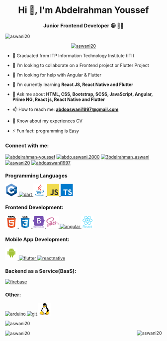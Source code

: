 <h1 align="center">Hi 👋, I'm Abdelrahman Youssef</h1>
<h3 align="center">Junior Frontend Developer 😀 👨‍💻</h3>

<p align="left"> <img src="https://komarev.com/ghpvc/?username=aswani20&label=Profile%20views&color=0e75b6&style=flat" alt="aswani20" /> </p>

<p align="center" > <a href="https://github.com/ryo-ma/github-profile-trophy"><img src="https://github-profile-trophy.vercel.app/?username=aswani20" alt="aswani20" /></a> </p>

- 🔭 Graduated from ITP Information Technology Institute (ITI) 

- 👯 I’m looking to collaborate on a Frontend project or Flutter Project

- 🤔 I’m looking for help with Angular & Flutter

- 🌱 I’m currently learning **React JS, React Native and Flutter**

- 💬 Ask me about **HTML, CSS, Bootstrap, SCSS, JavaScript, Angular, Prime NG, React js, React Native and Flutter**

- 📫 How to reach me: **abdoaswani1997@gmail.com**

- 📄 Know about my experiences [CV](https://drive.google.com/file/d/1BnL2AIxQIWdwt1Se0fi73_mhiekG8OLy/view?usp=sharing)

- ⚡ Fun fact: programming is Easy

<h3 align="left">Connect with me:</h3>
<p align="left">
<a href="https://linkedin.com/in/abdelrahman-youssef" target="blank"><img align="center" src="https://raw.githubusercontent.com/rahuldkjain/github-profile-readme-generator/master/src/images/icons/Social/linked-in-alt.svg" alt="abdelrahman-youssef" height="30" width="40" /></a>
<a href="https://fb.com/abdo.aswani.2000" target="blank"><img align="center" src="https://raw.githubusercontent.com/rahuldkjain/github-profile-readme-generator/master/src/images/icons/Social/facebook.svg" alt="abdo.aswani.2000" height="30" width="40" /></a>
<a href="https://instagram.com/3bdelrahman_aswani" target="blank"><img align="center" src="https://raw.githubusercontent.com/rahuldkjain/github-profile-readme-generator/master/src/images/icons/Social/instagram.svg" alt="3bdelrahman_aswani" height="30" width="40" /></a>
<a href="https://www.hackerrank.com/aswani20" target="blank"><img align="center" src="https://raw.githubusercontent.com/rahuldkjain/github-profile-readme-generator/master/src/images/icons/Social/hackerrank.svg" alt="aswani20" height="30" width="40" /></a>
<a href="https://www.leetcode.com/abdoaswani1997" target="blank"><img align="center" src="https://raw.githubusercontent.com/rahuldkjain/github-profile-readme-generator/master/src/images/icons/Social/leet-code.svg" alt="abdoaswani1997" height="30" width="40" /></a>
</p>



<h3 align="left">Programming Languages</h3>
<p align="left">  <a href="https://www.w3schools.com/cpp/" target="_blank" rel="noreferrer"> <img src="https://raw.githubusercontent.com/devicons/devicon/master/icons/cplusplus/cplusplus-original.svg" alt="cplusplus" width="40" height="40"/> </a> <a href="https://dart.dev" target="_blank" rel="noreferrer"> <img src="https://www.vectorlogo.zone/logos/dartlang/dartlang-icon.svg" alt="dart" width="40" height="40"/> </a> <a href="https://www.java.com" target="_blank" rel="noreferrer"> <img src="https://raw.githubusercontent.com/devicons/devicon/master/icons/java/java-original.svg" alt="java" width="40" height="40"/> </a> <a href="https://developer.mozilla.org/en-US/docs/Web/JavaScript" target="_blank" rel="noreferrer"> <img src="https://raw.githubusercontent.com/devicons/devicon/master/icons/javascript/javascript-original.svg" alt="javascript" width="40" height="40"/> </a> <a href="https://www.typescriptlang.org/" target="_blank" rel="noreferrer"> <img src="https://raw.githubusercontent.com/devicons/devicon/master/icons/typescript/typescript-original.svg" alt="typescript" width="40" height="40"/> </a> </p>


<h3 align="left">Frontend Development:</h3>
<p align="left">
  <a href="https://www.w3.org/html/" target="_blank" rel="noreferrer"> <img src="https://raw.githubusercontent.com/devicons/devicon/master/icons/html5/html5-original-wordmark.svg" alt="html5" width="40" height="40"/> </a> <a href="https://www.w3schools.com/css/" target="_blank" rel="noreferrer"> <img src="https://raw.githubusercontent.com/devicons/devicon/master/icons/css3/css3-original-wordmark.svg" alt="css3" width="40" height="40"/> </a>   <a href="https://getbootstrap.com" target="_blank" rel="noreferrer"> <img src="https://raw.githubusercontent.com/devicons/devicon/master/icons/bootstrap/bootstrap-plain-wordmark.svg" alt="bootstrap" width="40" height="40"/> </a><a href="https://sass-lang.com" target="_blank" rel="noreferrer"> <img src="https://raw.githubusercontent.com/devicons/devicon/master/icons/sass/sass-original.svg" alt="sass" width="40" height="40"/> </a><a href="https://angular.io" target="_blank" rel="noreferrer"> <img src="https://angular.io/assets/images/logos/angular/angular.svg" alt="angular" width="40" height="40"/> </a> <a href="https://reactjs.org/" target="_blank" rel="noreferrer"> <img src="https://raw.githubusercontent.com/devicons/devicon/master/icons/react/react-original-wordmark.svg" alt="react" width="40" height="40"/> </a> </p>



<h3 align="left">Mobile App Development:</h3>
<p align="left"> <a href="https://developer.android.com" target="_blank" rel="noreferrer"> <img src="https://raw.githubusercontent.com/devicons/devicon/master/icons/android/android-original-wordmark.svg" alt="android" width="40" height="40"/> </a> <a href="https://flutter.dev" target="_blank" rel="noreferrer"> <img src="https://www.vectorlogo.zone/logos/flutterio/flutterio-icon.svg" alt="flutter" width="40" height="40"/> </a> <a href="https://reactnative.dev/" target="_blank" rel="noreferrer"> <img src="https://reactnative.dev/img/header_logo.svg" alt="reactnative" width="40" height="40"/> </a> </p>



<h3 align="left">Backend as a Service(BaaS):</h3>
<p align="left"> <a href="https://firebase.google.com/" target="_blank" rel="noreferrer"> <img src="https://www.vectorlogo.zone/logos/firebase/firebase-icon.svg" alt="firebase" width="40" height="40"/> </a> </p>



<h3 align="left">Other:</h3>
<p align="left"> <a href="https://www.arduino.cc/" target="_blank" rel="noreferrer"> <img src="https://cdn.worldvectorlogo.com/logos/arduino-1.svg" alt="arduino" width="40" height="40"/> </a> <a href="https://git-scm.com/" target="_blank" rel="noreferrer"> <img src="https://www.vectorlogo.zone/logos/git-scm/git-scm-icon.svg" alt="git" width="40" height="40"/> </a> <a href="https://www.linux.org/" target="_blank" rel="noreferrer"> <img src="https://raw.githubusercontent.com/devicons/devicon/master/icons/linux/linux-original.svg" alt="linux" width="40" height="40"/> </a> </p>


<p>&nbsp;<img align="left" src="https://github-readme-stats.vercel.app/api?username=aswani20&show_icons=true&locale=en" alt="aswani20" /></p>

<p><img align="right" src="https://github-readme-stats.vercel.app/api/top-langs?username=aswani20&show_icons=true&locale=en&layout=compact" alt="aswani20" /></p>



<p><img align="center" src="https://github-readme-streak-stats.herokuapp.com/?user=aswani20&" alt="aswani20" /></p>
